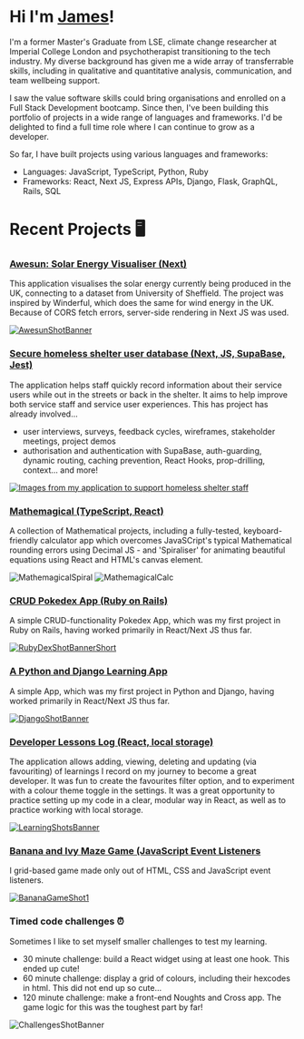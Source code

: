 # Hi I'm [James](mailto:jamesdiffey8@gmail.com)!
I'm a former Master's Graduate from LSE, climate change researcher at Imperial College London and psychotherapist transitioning to the tech industry. 
My diverse background has given me a wide array of transferrable skills, including in qualitative and quantitative analysis, communication, and team wellbeing support. 

I saw the value software skills could bring organisations and enrolled on a Full Stack Development bootcamp. Since then, I've been building this portfolio of projects in a wide range of languages and frameworks. I'd be delighted to find a full time role where I can continue to grow as a developer.

So far, I have built projects using various languages and frameworks:
- Languages: JavaScript, TypeScript, Python, Ruby
- Frameworks: React, Next JS, Express APIs, Django, Flask, GraphQL, Rails, SQL

# Recent Projects 🖥️


### [Awesun: Solar Energy Visualiser (Next)](https://awesun-solar-visualiser.vercel.app/)

This application visualises the solar energy currently being produced in the UK, connecting to a dataset from University of Sheffield. The project was inspired by Winderful, which does the same for wind energy in the UK. Because of CORS fetch errors, server-side rendering in Next JS was used.

[![AwesunShotBanner](https://github.com/jamesdiffeycoding/jamesdiffeycoding/assets/139918141/b0f83f28-72a7-41ea-9eff-57a968f0b2e4)](https://awesun-solar-visualiser.vercel.app)


### [Secure homeless shelter user database (Next, JS, SupaBase, Jest)](https://secure-nextjs-homeless-shelter-database.vercel.app/dashboard)

The application helps staff quickly record information about their service users while out in the streets or back in the shelter. It aims to help improve both service staff and service user experiences. This has project has already involved...
- user interviews, surveys, feedback cycles, wireframes, stakeholder meetings, project demos
- authorisation and authentication with SupaBase, auth-guarding, dynamic routing, caching prevention, React Hooks, prop-drilling, context... and more! 

[![Images from my application to support homeless shelter staff](https://github.com/jamesdiffeycoding/jamesdiffeycoding/assets/139918141/969e4146-8cbd-4bc4-a5bb-72f34f24deca)](https://secure-nextjs-homeless-shelter-database.vercel.app/dashboard)


### [Mathemagical (TypeScript, React)](https://mathemagical.vercel.app/)
A collection of Mathematical projects, including a fully-tested, keyboard-friendly calculator app which overcomes JavaSCript's typical Mathematical rounding errors using Decimal JS - and 'Spiraliser' for animating beautiful equations using React and HTML's canvas element.

![MathemagicalSpiral](https://github.com/user-attachments/assets/38628660-0210-47e4-8f34-b6163019c074)
![MathemagicalCalc](https://github.com/user-attachments/assets/5632f695-3b55-4137-8a01-5332803dd077)



### [CRUD Pokedex App (Ruby on Rails)](https://rubyonrails-pokedex.onrender.com/pokemonsters)
A simple CRUD-functionality Pokedex App, which was my first project in Ruby on Rails, having worked primarily in React/Next JS thus far.

[![RubyDexShotBannerShort](https://github.com/jamesdiffeycoding/jamesdiffeycoding/assets/139918141/87d429f5-eaca-46e4-a655-b28c06d4a2b1)](https://rubyonrails-pokedex.onrender.com/pokemonsters)


### [A Python and Django Learning App](https://django-learning-project.vercel.app/)
A simple App, which was my first project in Python and Django, having worked primarily in React/Next JS thus far.

[![DjangoShotBanner](https://github.com/jamesdiffeycoding/jamesdiffeycoding/assets/139918141/f92fd5e0-21ea-43be-8b55-ee703a9f08bc)](https://django-learning-project.vercel.app)


### [Developer Lessons Log (React, local storage)](https://developer-lessons-react.vercel.app/)
The application allows adding, viewing, deleting and updating (via favouriting) of learnings I record on my journey to become a great developer. It was fun to create the favourites filter option, and to experiment with a colour theme toggle in the settings. It was a great opportunity to practice setting up my code in a clear, modular way in React, as well as to practice working with local storage.

[![LearningShotsBanner](https://github.com/jamesdiffeycoding/jamesdiffeycoding/assets/139918141/a9bdd1d7-6432-40ca-b995-568d863e0eaf)](https://developer-lessons-react.vercel.app)


### [Banana and Ivy Maze Game (JavaScript Event Listeners](https://jamesdiffeycoding.github.io/JS-Banana-and-Ivy-Game)

I grid-based game made only out of HTML, CSS and JavaScript event listeners.

[![BananaGameShot1](https://github.com/jamesdiffeycoding/jamesdiffeycoding/assets/139918141/0cc2e1e7-1a57-49ae-878b-23d0d7cb2acc)](https://jamesdiffeycoding.github.io/JS-Banana-and-Ivy-Game)


### Timed code challenges ⏰ 
Sometimes I like to set myself smaller challenges to test my learning.
- 30 minute challenge: build a React widget using at least one hook. This ended up cute!
- 60 minute challenge: display a grid of colours, including their hexcodes in html. This did not end up so cute...
- 120 minute challenge: make a front-end Noughts and Cross app. The game logic for this was the toughest part by far!
  
![ChallengesShotBanner](https://github.com/jamesdiffeycoding/jamesdiffeycoding/assets/139918141/be1d4e60-dfd6-4f49-81bb-589c4373da23)







